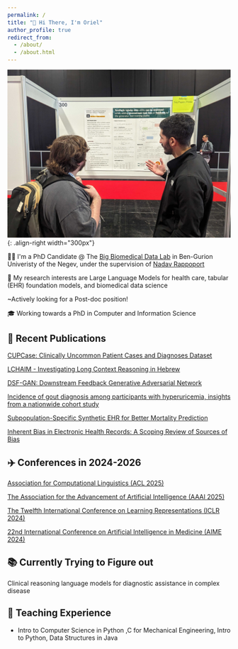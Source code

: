 ```yaml
---
permalink: /
title: "👋 Hi There, I'm Oriel"
author_profile: true
redirect_from: 
  - /about/
  - /about.html
---
```


![iclr conference oriel](/images/iclr-poster.jpg){: .align-right width="300px"}

👨‍🎓 I'm a PhD Candidate @ The [Big Biomedical Data Lab](https://nadavrap.com) in Ben-Gurion Univeristy of the Negev, under the supervision of [Nadav Rappoport](https://scholar.google.com/citations?user=zL-QE0cAAAAJ&hl=en&inst=2200037940676332253&oi=ao)

🔬 My research interests are Large Language Models for health care, tabular (EHR) foundation models, and biomedical data science 

~Actively looking for a Post-doc position!

🎓 Working towards a PhD in Computer and Information Science

## 📜 Recent Publications

[CUPCase: Clinically Uncommon Patient Cases and Diagnoses Dataset](https://ojs.aaai.org/index.php/AAAI/article/view/35050)

[LCHAIM - Investigating Long Context Reasoning in Hebrew](https://aclanthology.org/2025.findings-acl.413/)

[DSF-GAN: Downstream Feedback Generative Adversarial Network](https://openreview.net/forum?id=Vfp8jhwcCc)

[Incidence of gout diagnosis among participants with hyperuricemia, insights from a nationwide cohort study](https://www.sciencedirect.com/science/article/pii/S0049017225001350)

[Subpopulation-Specific Synthetic EHR for Better Mortality Prediction](https://academic.oup.com/jamiaopen/article/8/4/ooaf091/8226061)

[Inherent Bias in Electronic Health Records: A Scoping Review of Sources of Bias](https://dl.acm.org/doi/abs/10.1145/3757924)

## ✈️ Conferences in 2024-2026

[Association for Computational Linguistics (ACL 2025)](https://2025.aclweb.org/calls/main_conference_papers/)

[The Association for the Advancement of Artificial Intelligence (AAAI 2025)](https://aaai.org/conference/aaai/aaai-25/)

[The Twelfth International Conference on Learning Representations (ICLR 2024)](https://iclr.cc/)

[22nd International Conference on Artificial Intelligence in Medicine (AIME 2024)](https://aime24.aimedicine.info/)

## 📚 Currently Trying to Figure out

Clinical reasoning language models for diagnostic assistance in complex disease
## 📘 Teaching Experience

* Intro to Computer Science in Python ,C for Mechanical Engineering, Intro to Python, Data Structures in Java
